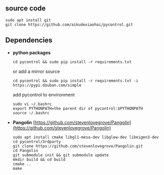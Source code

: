 ## source code

```shell
sudo apt install git
git clone https://github.com/aikudexiaohai/pycontrol.git
```




## Dependencies

* **python packages**

  ```shell
  cd pycontrol && sudo pip install -r requirements.txt
  ```

  or add a mirror source

  ```shell
  cd pycontrol && sudo pip install -r requirements.txt -i https://pypi.douban.com/simple
  ```

  add pycontrol to environment

  ```shell
  sudo vi ~/.bashrc
  export PYTHONPATH=the parent dir of pycontrol:$PYTHONPATH
  source ~/.bashrc
  ```

  

* **Pangolin**     [https://github.com/stevenlovegrove/Pangolin](https://github.com/stevenlovegrove/Pangolin)

  ```shell
  sudo apt install cmake libgl1-mesa-dev libglew-dev libeigen3-dev
  cd pycontrol/3rdparty
  git clone https://github.com/stevenlovegrove/Pangolin.git
  cd Pangolin
  git submodule init && git submodule update
  mkdir build && cd build
  cmake ..
  make
  ```
